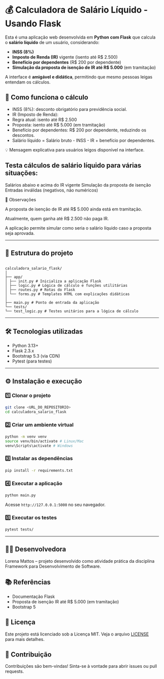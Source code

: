 # 💰 Calculadora de Salário Líquido - Usando Flask

Esta é uma aplicação web desenvolvida em **Python com Flask** que calcula o **salário líquido** de um usuário, considerando:

- **INSS (8%)**
- **Imposto de Renda (IR)** vigente (isento até R$ 2.500)
- **Benefício por dependentes** (R$ 200 por dependente)
- **Simulação da proposta de isenção de IR até R$ 5.000** (em tramitação)

A interface é **amigável e didática**, permitindo que mesmo pessoas leigas entendam os cálculos.

## 🧮 Como funciona o cálculo

- INSS (8%): desconto obrigatório para previdência social.
- IR (Imposto de Renda):
- Regra atual: isento até R$ 2.500
- Proposta: isento até R$ 5.000 (em tramitação)
- Benefício por dependentes: R$ 200 por dependente, reduzindo os descontos.
- Salário líquido = Salário bruto - INSS - IR + benefício por dependentes.

💡 Mensagem explicativa para usuários leigos disponível na interface.

## Testa cálculos de salário líquido para várias situações:

Salários abaixo e acima do IR vigente
Simulação da proposta de isenção
Entradas inválidas (negativos, não numéricos)

📝 Observações

A proposta de isenção de IR até R$ 5.000 ainda está em tramitação.

Atualmente, quem ganha até R$ 2.500 não paga IR.

A aplicação permite simular como seria o salário líquido caso a proposta seja aprovada.

---

## 📂 Estrutura do projeto

```

calculadora_salario_flask/
│
├── app/
│ ├── init.py # Inicializa a aplicação Flask
│ ├── logic.py # Lógica de cálculo e funções utilitárias
│ ├── routes.py # Rotas do Flask
│ └── forms.py # Templates HTML com explicações didáticas
│
├── main.py # Ponto de entrada da aplicação
└── tests/
└── test_logic.py # Testes unitários para a lógica de cálculo

```

---

## 🛠️ Tecnologias utilizadas

- Python 3.13+
- Flask 2.3.x
- Bootstrap 5.3 (via CDN)
- Pytest (para testes)

---

## ⚙️ Instalação e execução

### 1️⃣ Clonar o projeto

```bash
git clone <URL_DO_REPOSITORIO>
cd calculadora_salario_flask
```

### 2️⃣ Criar um ambiente virtual

```bash
python -m venv venv
source venv/bin/activate # Linux/Mac
venv\Scripts\activate # Windows
```
### 3️⃣ Instalar as dependências

```bash
pip install -r requirements.txt
```

### 4️⃣ Executar a aplicação

```bash
python main.py
```
Acesse `http://127.0.0.1:5000` no seu navegador.

### 5️⃣ Executar os testes

```bash
pytest tests/
```
---

## 👩‍💻 Desenvolvedora

Lorena Mattos – projeto desenvolvido como atividade prática da disciplina Framework para Desenvolvimento de Software.

## 📚 Referências

- Documentação Flask
- Proposta de isenção IR até R$ 5.000 (em tramitação)
- Bootstrap 5

## 📄 Licença
Este projeto está licenciado sob a Licença MIT. Veja o arquivo [LICENSE](LICENSE) para mais detalhes.

## 🤝 Contribuição
Contribuições são bem-vindas! Sinta-se à vontade para abrir issues ou pull requests.
